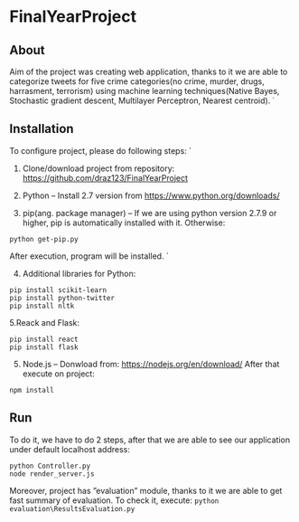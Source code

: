 # FinalYearProject

## About

Aim of the project was creating web application, thanks to it we are able to categorize tweets for five crime 
categories(no crime, murder, drugs, harrasment, terrorism) using machine learning techniques(Native Bayes, Stochastic 
gradient descent, Multilayer Perceptron, Nearest centroid).
  ̇

## Installation

To configure project, please do following steps:  ́
1. Clone/download project from repository: https://github.com/draz123/FinalYearProject
2. Python – Install 2.7 version from https://www.python.org/downloads/

3. pip(ang. package manager) – If we are using python version 2.7.9 or higher, pip is automatically installed with it.
Otherwise:
```
python get-pip.py
```
After execution, program will be installed.  ́

4. Additional libraries for Python:
```
pip install scikit-learn
pip install python-twitter
pip install nltk
```

5.Reack and Flask:
```
pip install react
pip install flask
```

5. Node.js – Donwload from: https://nodejs.org/en/download/
After that execute on project:
```
npm install
```

## Run

To do it, we have to do 2 steps, after that we are able to see our application under default localhost address:
```
python Controller.py
node render_server.js
```
Moreover, project has ”evaluation” module, thanks to it we are able to get fast summary of evaluation. To check it, execute:
`python evaluation\ResultsEvaluation.py`

